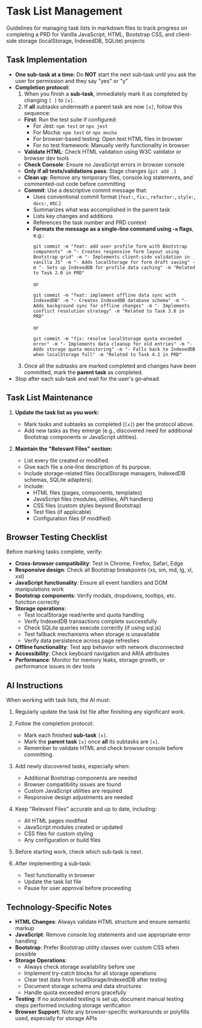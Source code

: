 # Task List Management

Guidelines for managing task lists in markdown files to track progress on completing a PRD for Vanilla JavaScript, HTML, Bootstrap CSS, and client-side storage (localStorage, IndexedDB, SQLite) projects

## Task Implementation

- **One sub-task at a time:** Do **NOT** start the next sub‑task until you ask the user for permission and they say "yes" or "y"
- **Completion protocol:**  
  1. When you finish a **sub‑task**, immediately mark it as completed by changing `[ ]` to `[x]`.
  2. If **all** subtasks underneath a parent task are now `[x]`, follow this sequence:
    - **First**: Run the test suite if configured:
      - For Jest: `npm test` or `npx jest`
      - For Mocha: `npm test` or `npx mocha`
      - For browser-based testing: Open test HTML files in browser
      - For no test framework: Manually verify functionality in browser
    - **Validate HTML**: Check HTML validation using W3C validator or browser dev tools
    - **Check Console**: Ensure no JavaScript errors in browser console
    - **Only if all tests/validations pass**: Stage changes (`git add .`)
    - **Clean up**: Remove any temporary files, console.log statements, and commented-out code before committing
    - **Commit**: Use a descriptive commit message that:
      - Uses conventional commit format (`feat:`, `fix:`, `refactor:`, `style:`, `docs:`, etc.)
      - Summarizes what was accomplished in the parent task
      - Lists key changes and additions
      - References the task number and PRD context
      - **Formats the message as a single-line command using `-m` flags**, e.g.:
        ```
        git commit -m "feat: add user profile form with Bootstrap components" -m "- Creates responsive form layout using Bootstrap grid" -m "- Implements client-side validation in vanilla JS" -m "- Adds localStorage for form draft saving" -m "- Sets up IndexedDB for profile data caching" -m "Related to Task 2.0 in PRD"
        ```
        or
        ```
        git commit -m "feat: implement offline data sync with IndexedDB" -m "- Creates IndexedDB database schema" -m "- Adds background sync for offline changes" -m "- Implements conflict resolution strategy" -m "Related to Task 3.0 in PRD"
        ```
        or
        ```
        git commit -m "fix: resolve localStorage quota exceeded error" -m "- Implements data cleanup for old entries" -m "- Adds storage quota monitoring" -m "- Falls back to IndexedDB when localStorage full" -m "Related to Task 4.2 in PRD"
        ```
  3. Once all the subtasks are marked completed and changes have been committed, mark the **parent task** as completed.
- Stop after each sub‑task and wait for the user's go‑ahead.

## Task List Maintenance

1. **Update the task list as you work:**
   - Mark tasks and subtasks as completed (`[x]`) per the protocol above.
   - Add new tasks as they emerge (e.g., discovered need for additional Bootstrap components or JavaScript utilities).

2. **Maintain the "Relevant Files" section:**
   - List every file created or modified.
   - Give each file a one‑line description of its purpose.
   - Include storage-related files (localStorage managers, IndexedDB schemas, SQLite adapters).
   - Include:
     - HTML files (pages, components, templates)
     - JavaScript files (modules, utilities, API handlers)
     - CSS files (custom styles beyond Bootstrap)
     - Test files (if applicable)
     - Configuration files (if modified)

## Browser Testing Checklist

Before marking tasks complete, verify:
- **Cross-browser compatibility**: Test in Chrome, Firefox, Safari, Edge
- **Responsive design**: Check all Bootstrap breakpoints (xs, sm, md, lg, xl, xxl)
- **JavaScript functionality**: Ensure all event handlers and DOM manipulations work
- **Bootstrap components**: Verify modals, dropdowns, tooltips, etc. function correctly
- **Storage operations**: 
  - Test localStorage read/write and quota handling
  - Verify IndexedDB transactions complete successfully
  - Check SQLite queries execute correctly (if using sql.js)
  - Test fallback mechanisms when storage is unavailable
  - Verify data persistence across page refreshes
- **Offline functionality**: Test app behavior with network disconnected
- **Accessibility**: Check keyboard navigation and ARIA attributes
- **Performance**: Monitor for memory leaks, storage growth, or performance issues in dev tools

## AI Instructions

When working with task lists, the AI must:

1. Regularly update the task list file after finishing any significant work.

2. Follow the completion protocol:
   - Mark each finished **sub‑task** `[x]`.
   - Mark the **parent task** `[x]` once **all** its subtasks are `[x]`.
   - Remember to validate HTML and check browser console before committing.

3. Add newly discovered tasks, especially when:
   - Additional Bootstrap components are needed
   - Browser compatibility issues are found
   - Custom JavaScript utilities are required
   - Responsive design adjustments are needed

4. Keep "Relevant Files" accurate and up to date, including:
   - All HTML pages modified
   - JavaScript modules created or updated
   - CSS files for custom styling
   - Any configuration or build files

5. Before starting work, check which sub‑task is next.

6. After implementing a sub‑task:
   - Test functionality in browser
   - Update the task list file
   - Pause for user approval before proceeding

## Technology-Specific Notes

- **HTML Changes**: Always validate HTML structure and ensure semantic markup
- **JavaScript**: Remove console.log statements and use appropriate error handling
- **Bootstrap**: Prefer Bootstrap utility classes over custom CSS when possible
- **Storage Operations**:
  - Always check storage availability before use
  - Implement try-catch blocks for all storage operations
  - Clear test data from localStorage/IndexedDB after testing
  - Document storage schema and data structures
  - Handle quota exceeded errors gracefully
- **Testing**: If no automated testing is set up, document manual testing steps performed including storage verification
- **Browser Support**: Note any browser-specific workarounds or polyfills used, especially for storage APIs